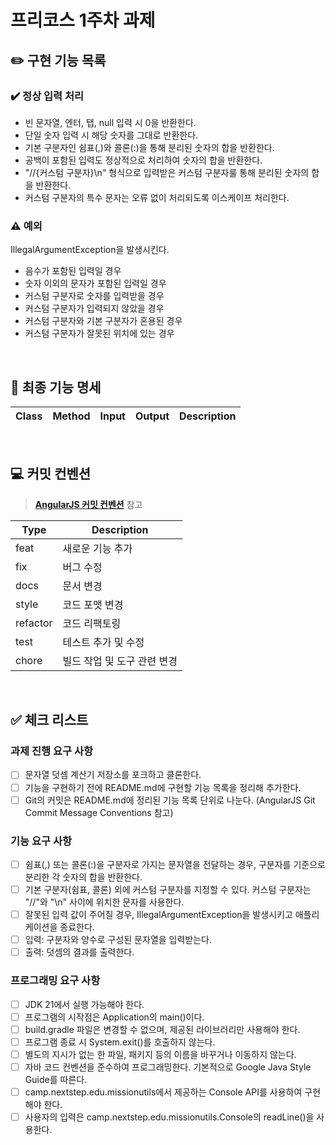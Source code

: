 # 프리코스 1주차 과제

## ✏️ 구현 기능 목록

### ✔️ 정상 입력 처리

- 빈 문자열, 엔터, 탭, null 입력 시 0을 반환한다.
- 단일 숫자 입력 시 해당 숫자를 그대로 반환한다.
- 기본 구분자인 쉼표(,)와 콜론(:)을 통해 분리된 숫자의 합을 반환한다.
- 공백이 포함된 입력도 정상적으로 처리하여 숫자의 합을 반환한다.
- "//{커스텀 구분자}\n" 형식으로 입력받은 커스텀 구분자룰 통해 분리된 숫자의 합을 반환한다.
- 커스텀 구분자의 특수 문자는 오류 없이 처리되도록 이스케이프 처리한다.

### ⚠️ 예외

IllegalArgumentException을 발생시킨다.

- 음수가 포함된 입력일 경우
- 숫자 이외의 문자가 포함된 입력일 경우
- 커스텀 구분자로 숫자를 입력받을 경우
- 커스텀 구분자가 입력되지 않았을 경우
- 커스텀 구분자와 기본 구분자가 혼용된 경우
- 커스텀 구분자가 잘못된 위치에 있는 경우

<br>

## 📌 최종 기능 명세

| Class | Method | Input | Output | Description |
|-------|--------|-------|--------|-------------|

<br>

## 💻 커밋 컨벤션

> [**AngularJS 커밋 컨벤션**](https://gist.github.com/stephenparish/9941e89d80e2bc58a153) 참고

| Type     | Description      |
|----------|------------------|
| feat     | 새로운 기능 추가        |
| fix      | 버그 수정            |
| docs     | 문서 변경            |
| style    | 코드 포맷 변경         |
| refactor | 코드 리팩토링          |
| test     | 테스트 추가 및 수정      |
| chore    | 빌드 작업 및 도구 관련 변경 |

<br>

## ✅ 체크 리스트

### 과제 진행 요구 사항

- [ ] 문자열 덧셈 계산기 저장소를 포크하고 클론한다.
- [ ] 기능을 구현하기 전에 README.md에 구현할 기능 목록을 정리해 추가한다.
- [ ] Git의 커밋은 README.md에 정리된 기능 목록 단위로 나눈다. (AngularJS Git Commit Message Conventions 참고)

### 기능 요구 사항

- [ ] 쉼표(,) 또는 콜론(:)을 구분자로 가지는 문자열을 전달하는 경우, 구분자를 기준으로 분리한 각 숫자의 합을 반환한다.
- [ ] 기본 구분자(쉼표, 콜론) 외에 커스텀 구분자를 지정할 수 있다. 커스텀 구분자는 "//"와 "\n" 사이에 위치한 문자를 사용한다.
- [ ] 잘못된 입력 값이 주어질 경우, IllegalArgumentException을 발생시키고 애플리케이션을 종료한다.
- [ ] 입력: 구분자와 양수로 구성된 문자열을 입력받는다.
- [ ] 출력: 덧셈의 결과를 출력한다.

### 프로그래밍 요구 사항

- [ ] JDK 21에서 실행 가능해야 한다.
- [ ] 프로그램의 시작점은 Application의 main()이다.
- [ ] build.gradle 파일은 변경할 수 없으며, 제공된 라이브러리만 사용해야 한다.
- [ ] 프로그램 종료 시 System.exit()를 호출하지 않는다.
- [ ] 별도의 지시가 없는 한 파일, 패키지 등의 이름을 바꾸거나 이동하지 않는다.
- [ ] 자바 코드 컨벤션을 준수하여 프로그래밍한다. 기본적으로 Google Java Style Guide를 따른다.
- [ ] camp.nextstep.edu.missionutils에서 제공하는 Console API를 사용하여 구현해야 한다.
- [ ] 사용자의 입력은 camp.nextstep.edu.missionutils.Console의 readLine()을 사용한다.
